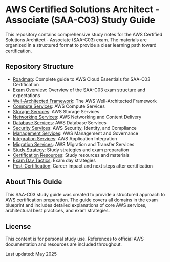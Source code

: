 # AWS Certified Solutions Architect - Associate (SAA-C03) Study Guide

This repository contains comprehensive study notes for the AWS Certified Solutions Architect - Associate (SAA-C03) exam. The materials are organized in a structured format to provide a clear learning path toward certification.

## Repository Structure

- [Roadmap](00-roadmap.md): Complete guide to AWS Cloud Essentials for SAA-C03 Certification
- [Exam Overview](01-exam-overview.md): Overview of the SAA-C03 exam structure and expectations
- [Well-Architected Framework](02-well-architected-framework.md): The AWS Well-Architected Framework
- [Compute Services](03-compute-services.md): AWS Compute Services
- [Storage Services](04-storage-services.md): AWS Storage Services
- [Networking Services](05-networking-services.md): AWS Networking and Content Delivery
- [Database Services](06-database-services.md): AWS Database Services
- [Security Services](07-security-services.md): AWS Security, Identity, and Compliance
- [Management Services](08-management-services.md): AWS Management and Governance
- [Integration Services](09-integration-services.md): AWS Application Integration
- [Migration Services](10-migration-services.md): AWS Migration and Transfer Services
- [Study Strategy](11-study-strategy.md): Study strategies and exam preparation
- [Certification Resources](12-certification-resources.md): Study resources and materials
- [Exam Day Tactics](13-exam-day-tactics.md): Exam day strategies
- [Post-Certification](14-post-certification.md): Career impact and next steps after certification

## About This Guide

This SAA-C03 study guide was created to provide a structured approach to AWS certification preparation. The guide covers all domains in the exam blueprint and includes detailed explanations of core AWS services, architectural best practices, and exam strategies.

## License

This content is for personal study use. References to official AWS documentation and resources are included throughout.

Last updated: May 2025